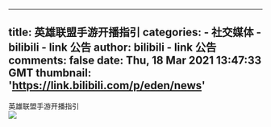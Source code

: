
---
title: 英雄联盟手游开播指引
categories: 
    - 社交媒体
    - bilibili - link 公告
author: bilibili - link 公告
comments: false
date: Thu, 18 Mar 2021 13:47:33 GMT
thumbnail: 'https://link.bilibili.com/p/eden/news'
---

<div>   
英雄联盟手游开播指引<br><img src="https://link.bilibili.com/p/eden/news" referrerpolicy="no-referrer">  
</div>
            